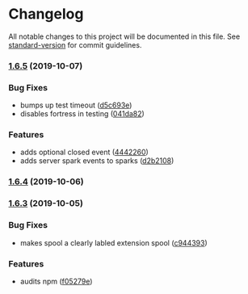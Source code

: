 # Changelog

All notable changes to this project will be documented in this file. See [standard-version](https://github.com/conventional-changelog/standard-version) for commit guidelines.

### [1.6.5](https://github.com/fabrix-app/spool-realtime/compare/v1.6.4...v1.6.5) (2019-10-07)


### Bug Fixes

* bumps up test timeout ([d5c693e](https://github.com/fabrix-app/spool-realtime/commit/d5c693e))
* disables fortress in testing ([041da82](https://github.com/fabrix-app/spool-realtime/commit/041da82))


### Features

* adds optional closed event ([4442260](https://github.com/fabrix-app/spool-realtime/commit/4442260))
* adds server spark events to sparks ([d2b2108](https://github.com/fabrix-app/spool-realtime/commit/d2b2108))

### [1.6.4](https://github.com/fabrix-app/spool-realtime/compare/v1.6.3...v1.6.4) (2019-10-06)

### [1.6.3](https://github.com/fabrix-app/spool-realtime/compare/v1.6.2...v1.6.3) (2019-10-05)


### Bug Fixes

* makes spool a clearly labled extension spool ([c944393](https://github.com/fabrix-app/spool-realtime/commit/c944393))


### Features

* audits npm ([f05279e](https://github.com/fabrix-app/spool-realtime/commit/f05279e))
